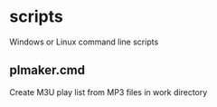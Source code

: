 # scripts
Windows or Linux command line scripts

## plmaker.cmd
Create M3U play list from MP3 files in work directory
